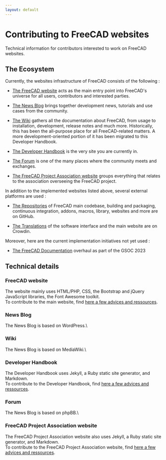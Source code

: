 ```yaml
---
layout: default
---
```


# Contributing to FreeCAD websites

Technical information for contributors interested to work on FreeCAD websites.

## The Ecosystem

Currently, the websites infrastructure of FreeCAD consists of the following :

- [The FreeCAD website](https://www.freecad.org) acts as the main entry point into FreeCAD's universe for all users, contributors and interested parties.

- [The News Blog](https://blog.freecad.org/) brings together development news, tutorials and use cases from the community.

- [The Wiki](https://wiki.freecad.org/) gathers all the documentation about FreeCAD, from usage to installation, development, release notes and much more. Historically, this has been the all-purpose place for all FreeCAD-related matters. A more development-oriented portion of it has been migrated to this Developer Handbook.

- [The Developer Handbook](https://freecad.github.io/DevelopersHandbook/) is the very site you are currently in.

- [The Forum](https://forum.freecad.org/) is one of the many places where the community meets and exchanges.

- [The FreeCAD Project Association website](https://fpa.freecad.org/) groups everything that relates to the association overseeing the FreeCAD project.

In addition to the implemented websites listed above, several external platforms are used :

- [The Repositories](https://github.com/FreeCAD) of FreeCAD main codebase, building and packaging, continuous integration, addons, macros, library, websites and more are on GitHub.

- [The Translations](https://crowdin.com/project/freecad) of the software interface and the main website are on Crowdin.

Moreover, here are the current implementation initiatives not yet used :

- [The FreeCAD Documentation](https://freecad-documentation.netlify.app/) overhaul as part of the GSOC 2023

## Technical details

### FreeCAD website

The website mainly uses HTML/PHP, CSS, the Bootstrap and jQuery JavaScript libraries, the Font Awesome toolkit.\
To contribute to the main website, find [here a few advices and ressources](./FreeCADweb.md).

### News Blog

The News Blog is based on WordPress.\
<!-- To contribute to the blog, find here a few advices and ressources. TODO: contact Chennes, ConcreteDog and Alex -->

### Wiki

The News Blog is based on MediaWiki.\
<!-- To contribute to the wiki, find here a few advices and ressources. TODO: contact wiki team -->

### Developer Handbook

The Developer Handbook uses Jekyll, a Ruby static site generator, and Markdown.\
To contribute to the Developer Handbook, find [here a few advices and ressources](./DevBook.md).

### Forum

The News Blog is based on phpBB.\
<!-- To contribute to the Forum, find here a few advices and ressources. TODO: contact forum team -->

### FreeCAD Project Association website

The FreeCAD Project Association website also uses Jekyll, a Ruby static site generator, and Markdown.\
To contribute to the FreeCAD Project Association website, find [here a few advices and ressources](./FPAweb.md).